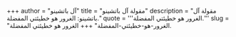 +++
author = "آل باتشينو"
title = "مقولة آل باتشينو"
description = "مقولة آل باتشينو: الغرور هو خطيئتي المفضلة."
quote = '''الغرور هو خطيئتي المفضلة.'''
slug = "الغرور-هو-خطيئتي-المفضلة"
+++
الغرور هو خطيئتي المفضلة.
